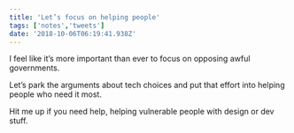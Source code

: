 ```yaml
---
title: 'Let’s focus on helping people'
tags: ['notes','tweets']
date: '2018-10-06T06:19:41.938Z'
---
```


I feel like it’s more important than ever to focus on opposing awful governments.

Let’s park the arguments about tech choices and put that effort into helping people who need it most.

Hit me up if you need help, helping vulnerable people with design or dev stuff.
